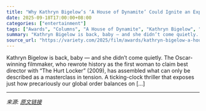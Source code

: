 ```yaml
---
title: "Why Kathryn Bigelow’s ‘A House of Dynamite’ Could Ignite an Explosive Oscars Comeback"
date: 2025-09-18T17:00:00+08:00
categories: ["entertainment"]
tags: ["Awards", "Columns", "A House of Dynamite", "Kathryn Bigelow", "Netflix", "Oscars"]
summary: "Kathryn Bigelow is back, baby — and she didn’t come quietly. The Oscar-winning filmmaker, who rewrote history as the first woman to claim best director with &#8220;The Hurt Locker&#8221; (2009), has a"
source_url: "https://variety.com/2025/film/awards/kathryn-bigelow-a-house-of-dynamite-oscars-1236522331/"
---
```


Kathryn Bigelow is back, baby — and she didn’t come quietly. The Oscar-winning filmmaker, who rewrote history as the first woman to claim best director with &#8220;The Hurt Locker&#8221; (2009), has assembled what can only be described as a masterclass in tension. A ticking-clock thriller that exposes just how precariously our global order balances on [&#8230;]

---

*来源: [原文链接](https://variety.com/2025/film/awards/kathryn-bigelow-a-house-of-dynamite-oscars-1236522331/)*
